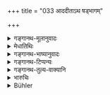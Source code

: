 +++
title = "033 आददीताऽथ षड्भागम्"

+++

<details><summary>गङ्गानथ-मूलानुवादः</summary>

Property that has been lost and found should remain in the charge of specially deputed (officials); and the thieves that he may detect in connection with this, the king shall cause to be killed by an elephant.—(33)
</details>

<details><summary>मेधातिथिः</summary>

**आददीत** गृह्णीयात् **षष्ठं भागं दशमं द्वादशं वा** प्रनष्टलब्धाद् द्रव्यात् । अवशिष्टं स्वामिने ऽर्पयेत् । तत्र प्रथमे वर्षे द्वादशो भागो द्वितीये दशमस् तृतीये षष्ठ इति । अथ वा रक्षाक्लेशक्षयापेक्षो भागविकल्पः । **सतां धर्मम् अनुस्मरन्** शिषानाम् एष समाचार इति जानानः ॥ ८.३३ ॥
</details>

<details><summary>गङ्गानथ-भाष्यानुवादः</summary>

‘*Pranaṣṭādhigatan*’— that which has been lost and then found, *i.e*.,
at first lost and subsequently found.

‘*Should remain in charge of officials specially deputed*’—whose chief
duty is to take care of the property.

While it is thus kept, if thieves should happen to steal it,—then these
thieves the King shall cause to be killed by an elephant.

The specification of the ‘elephant’ can only he with a view to some
invisible (transcendental) result.—(33)
</details>

<details><summary>गङ्गानथ-टिप्पन्यः</summary>

Which particular part of the property is to be taken by the king in any
particular case shall depend upon the length of time for which it has
been kept by the king (Medhātithi and Rāghavānanda),—or on the trouble
involved in keeping it (Medhātithi and Govindarāja),—or on the character
of the owner (Kullūka and Nārāyaṇa).

This verse is quoted in *Mitākṣarā* (on 2.33), which concludes that
dining the first year, the king should hand over to the owner the entire
property, keeping nothing for the state,—during the second year he
should keep for the state the twelfth part of it,—during the third year,
its tenth part,—and during the fourth year and onwards, the sixth part;
and in every case the fourth part of the royal share should be given to
the man who found the property.—This is again quoted in the same work
under 2.173, where also the same explanation is accepted.

It is quoted in *Aparārka* (p. 778), which declares that whether the
king shall take the larger or smaller share shall depend upon the
trouble involved in the keeping of the property.

It is quoted in *Vyavahāramayūkha* (p. 87), which accepts the
explanation given in the *Mitākṣarā*, and adds that the rule that the
king should take the whole property after the lapse of three years is
meant for those cases where the owner of the property is not known; but
in cases where it is known that such and such an article has been
forgotten here by this or that man,—the property has to be handed over
to him, even though he may turn up after the lapse of three years.

It is quoted in *Vivādaratnākara* (p. 347), which adds the following
notes;—‘*Praṇaṣṭādhigatāt*’ means ‘out of the property that was lost,
discovered *and kept in custody*;’—the alternatives regarding the
portion to be taken by the king are based upon the amount of trouble
involved in the keeping of the property;—this rule is meant for the case
of property other than the ‘single-hoofed’ and the rest mentioned in
Yājñavalkya (2.174).

It is quoted in *Madanapārijāta* (p. 226);—and in *Vīramitrodaya*
(Rājanīti, p. 265), which adds the following notes:—‘*Praṇaṣṭa*’ means
‘fallen away from the possession of the owner—if some such property has
been found by the customs-officer or other officers guarding the place,
and brought over to the king,—then out of that, if the owner should turn
up to claim it during the first year, the king should hand over to him
the whole of it,—if during the second year, he should keep for the state
the twelfth part of it,—during the third year, the tenth part, and
during the fourth year and onwards, the sixth part, adding that the
increased share is justified by the increased trouble involved in
keeping the property for a longer period.

It is quoted in *Nṛsiṃhaprasāda* (Vyavahāra, p. 27b).
</details>

<details><summary>गङ्गानथ-तुल्य-वाक्यानि</summary>

**(verses 8.33-34)**

*Arthaśāstra* (p. 96).—‘In the case of the loss of property in the shape
of a biped, the owner shall pay five *Paṇas* as the fee; in that of
one-hoofed animals, 4 *Paṇas*; in the case of cows and buffaloes, 2
*Paṇas*; in that of small cattle, one fourth of a *Paṇa*; in the case of
gems and minor metals, five per cent, of the value.’

*Gautama* (10.36-38).—(See under 30.)

*Yājñavalkya* (2.174).—‘The owner should give to the Under 4 *Paṇas* in
the case of a one-hoofed animal, 5 in the ease of man, two in the ease
of buffaloes, camels and cows, and a fourth *Paṇa* in the case of sheep
or goat.’

*Nārada* (Vivādaratnākara).—‘If a man recovers his own property that had
been lost, he shall report it to the King; and he shall take it only
after he has proved his honesty.’
</details>

<details><summary>भारुचिः</summary>

ऊर्ध्वम् एव त्र्यब्दाद् अधिगतस्वामिकम्, न तु सर्वं प्रत्यर्पयेत् । किं तर्हि उद्धृतषड्भागादिभागं प्रत्यर्पयेत् । षड्भागादिग्रहणव्यवस्था च गुणापेक्षया संरक्षणश्रमव्यपेक्षया च नियम्यते ॥ ८.३३ ॥
</details>

<details><summary>Bühler</summary>

033	Now the king, remembering the duty of good men, may take one-sixth part of property lost and afterwards found, or one-tenth, or at least one-twelfth.
</details>
